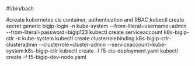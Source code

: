 #!/bin/bash

#create kubernetes cis container, authentication and RBAC
kubectl create secret generic bigip-login -n kube-system --from-literal=username=admin --from-literal=password=bigip123
kubectl create serviceaccount k8s-bigip-ctlr -n kube-system
kubectl create clusterrolebinding k8s-bigip-ctlr-clusteradmin --clusterrole=cluster-admin --serviceaccount=kube-system:k8s-bigip-ctlr
kubectl create -f f5-cis-deployment.yaml
kubectl create -f f5-bigip-dev-node.yaml